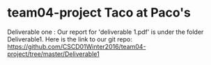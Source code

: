 # team04-project Taco at Paco's

Deliverable one : Our report for 'deliverable 1.pdf' is under the folder Deliverable1.
Here is the link to our git repo: https://github.com/CSCD01Winter2016/team04-project/tree/master/Deliverable1
